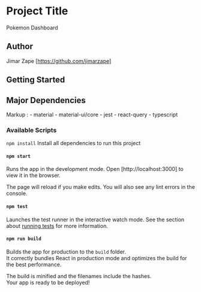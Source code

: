 # Project Title

Pokemon Dashboard

## Author

Jimar Zape [https://github.com/jimarzape]

## Getting Started

## Major Dependencies

Markup : - material - material-ui/core - jest - react-query - typescript

### Available Scripts

`npm install`
Install all dependencies to run this project

#### `npm start`

Runs the app in the development mode.
Open [http://localhost:3000] to view it in the browser.

The page will reload if you make edits.
You will also see any lint errors in the console.

#### `npm test`

Launches the test runner in the interactive watch mode.
See the section about [running tests](https://facebook.github.io/create-react-app/docs/running-tests) for more information.

#### `npm run build`

Builds the app for production to the `build` folder.\
It correctly bundles React in production mode and optimizes the build for the best performance.

The build is minified and the filenames include the hashes.\
Your app is ready to be deployed!
